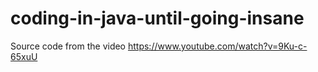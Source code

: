 # coding-in-java-until-going-insane
Source code from the video https://www.youtube.com/watch?v=9Ku-c-65xuU
